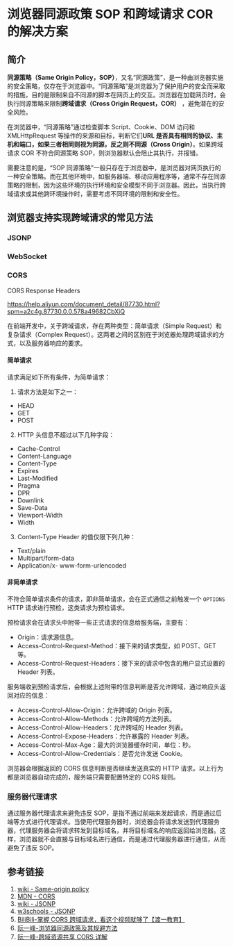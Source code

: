# 浏览器同源政策 SOP 和跨域请求 COR 的解决方案


## 简介

**同源策略（Same Origin Policy，SOP）**，又名“同源政策”，是一种由浏览器实施的安全策略，仅存在于浏览器中。“同源策略”是浏览器为了保护用户的安全而采取的措施，目的是限制来自不同源的脚本在网页上的交互。浏览器在加载网页时，会执行同源策略来限制**跨域请求（Cross Origin Request，COR）** ，避免潜在的安全风险。

在浏览器中，“同源策略”通过检查脚本 Script、Cookie、DOM 访问和 XMLHttpRequest 等操作的来源和目标，判断它们**URL 是否具有相同的协议、主机和端口，如果三者相同则视为同源，反之则不同源（Cross Origin）**。如果跨域请求 COR 不符合同源策略 SOP，则浏览器默认会阻止其执行，并报错。

需要注意的是，“SOP 同源策略”一般只存在于浏览器中，是浏览器对网页执行的一种安全策略。而在其他环境中，如服务器端、移动应用程序等，通常不存在同源策略的限制，因为这些环境的执行环境和安全模型不同于浏览器。因此，当执行跨域请求或其他跨环境操作时，需要考虑不同环境的限制和安全性。


## 浏览器支持实现跨域请求的常见方法


### JSONP


### WebSocket


### CORS

CORS Response Headers

https://help.aliyun.com/document_detail/87730.html?spm=a2c4g.87730.0.0.578a49682CbXiQ

在前端开发中，关于跨域请求，存在两种类型：简单请求（Simple Request）和复杂请求（Complex Request）。这两者之间的区别在于浏览器处理跨域请求的方式，以及服务器响应的要求。

#### 简单请求

请求满足如下所有条件，为简单请求：

1. 请求方法是如下之一：
- HEAD
- GET
- POST
2. HTTP 头信息不超过以下几种字段：
- Cache-Control
- Content-Language
- Content-Type
- Expires
- Last-Modified
- Pragma
- DPR
- Downlink
- Save-Data
- Viewport-Width
- Width
3. Content-Type Header 的值仅限下列几种：
- Text/plain
- Multipart/form-data
- Application/x- www-form-urlencoded

#### 非简单请求

不符合简单请求条件的请求，即非简单请求，会在正式通信之前触发一个 `OPTIONS` HTTP 请求进行预检，这类请求为预检请求。

预检请求会在请求头中附带一些正式请求的信息给服务端，主要有：
- Origin：请求源信息。
- Access-Control-Request-Method：接下来的请求类型，如 POST、GET 等。
- Access-Control-Request-Headers：接下来的请求中包含的用户显式设置的 Header 列表。

服务端收到预检请求后，会根据上述附带的信息判断是否允许跨域，通过响应头返回对应的信息：
- Access-Control-Allow-Origin：允许跨域的 Origin 列表。
- Access-Control-Allow-Methods：允许跨域的方法列表。
- Access-Control-Allow-Headers：允许跨域的 Header 列表。
- Access-Control-Expose-Headers：允许暴露的 Header 列表。
- Access-Control-Max-Age：最大的浏览器缓存时间，单位：秒。
- Access-Control-Allow-Credentials：是否允许发送 Cookie。

浏览器会根据返回的 CORS 信息判断是否继续发送真实的 HTTP 请求。以上行为都是浏览器自动完成的，服务端只需要配置特定的 CORS 规则。

### 服务器代理请求

通过服务器代理请求来避免违反 SOP，是指不通过前端来发起请求，而是通过后端等方式进行代理请求。当使用代理服务器时，浏览器会将请求发送到代理服务器，代理服务器会将请求转发到目标域名，并将目标域名的响应返回给浏览器。这样，浏览器就不会直接与目标域名进行通信，而是通过代理服务器进行通信，从而避免了违反 SOP。


## 参考链接
1. [wiki - Same-origin policy](https://en.wikipedia.org/wiki/Same-origin_policy)
2. [MDN - CORS](https://developer.mozilla.org/en-US/docs/Glossary/CORS)
3. [wiki - JSONP](https://en.wikipedia.org/wiki/JSONP)
4. [w3schools - JSONP](https://www.w3schools.com/js/js_json_jsonp.asp)
5. [BiliBili-掌握 CORS 跨域请求，看这个视频就够了【渡一教育】](https://www.bilibili.com/video/BV1rp4y1K7nU)
6. [阮一峰-浏览器同源政策及其规避方法](https://www.ruanyifeng.com/blog/2016/04/same-origin-policy.html)
7. [阮一峰-跨域资源共享 CORS 详解](https://www.ruanyifeng.com/blog/2016/04/cors.html)